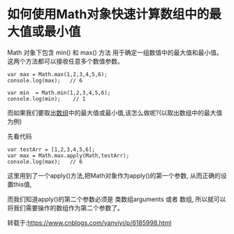 # 如何使用Math对象快速计算数组中的最大值或最小值

Math 对象下包含 min() 和 max() 方法 用于确定一组数值中的最大值和最小值。这两个方法都可以接收任意多个数值参数。

```
var max = Math.max(1,2,3,4,5,6);
console.log(max);   // 6

var min  = Math.min(1,2,3,4,5,6);
console.log(min);    // 1
```

而如果我们要取出[数组](https://so.csdn.net/so/search?q=数组&spm=1001.2101.3001.7020)中的最大值或最小值,该怎么做呢?(以取出数组中的最大值为例)

先看代码

```
var testArr = [1,2,3,4,5,6];
var max = Math.max.apply(Math,testArr);
console.log(max);   // 6
```

这里用到了一个apply()方法,把Math对象作为apply()的第一个参数, 从而正确的设置this值,

而我们知道apply()的第二个参数必须是 类数组arguments 或者 数组, 所以就可以将我们需要操作的数组作为第二个参数了。

转载于:https://www.cnblogs.com/yanyiyi/p/6185998.html